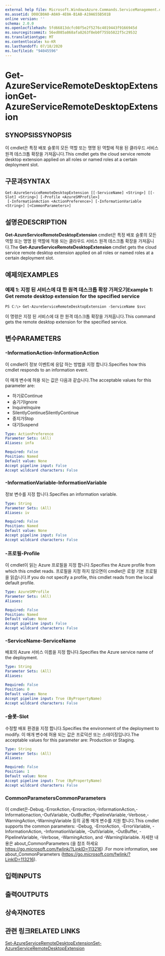 ```yaml
---
external help file: Microsoft.WindowsAzure.Commands.ServiceManagement.dll-Help.xml
ms.assetid: D08CB0A0-A0A9-4E0A-B1AB-A19A655B501B
online version: ''
schema: 2.0.0
ms.openlocfilehash: 5fd66813dcfc08f5e2f5276c4019443f9166945d
ms.sourcegitcommit: 56ed085a868afa8263f8eb0f755b5822f5c29532
ms.translationtype: MT
ms.contentlocale: ko-KR
ms.lasthandoff: 07/18/2020
ms.locfileid: "94045596"
---
```

# <span data-ttu-id="f82b3-101">Get-AzureServiceRemoteDesktopExtension</span><span class="sxs-lookup"><span data-stu-id="f82b3-101">Get-AzureServiceRemoteDesktopExtension</span></span>

## <span data-ttu-id="f82b3-102">SYNOPSIS</span><span class="sxs-lookup"><span data-stu-id="f82b3-102">SYNOPSIS</span></span>
<span data-ttu-id="f82b3-103">이 cmdlet은 특정 배포 슬롯의 모든 역할 또는 명명 된 역할에 적용 된 클라우드 서비스 원격 데스크톱 확장을 가져옵니다.</span><span class="sxs-lookup"><span data-stu-id="f82b3-103">This cmdlet gets the cloud service remote desktop extension applied on all roles or named roles at a certain deployment slot.</span></span>

## <span data-ttu-id="f82b3-104">구문과</span><span class="sxs-lookup"><span data-stu-id="f82b3-104">SYNTAX</span></span>

```
Get-AzureServiceRemoteDesktopExtension [[-ServiceName] <String>] [[-Slot] <String>] [-Profile <AzureSMProfile>]
 [-InformationAction <ActionPreference>] [-InformationVariable <String>] [<CommonParameters>]
```

## <span data-ttu-id="f82b3-105">설명은</span><span class="sxs-lookup"><span data-stu-id="f82b3-105">DESCRIPTION</span></span>
<span data-ttu-id="f82b3-106">**Get-AzureServiceRemoteDesktopExtension** cmdlet은 특정 배포 슬롯의 모든 역할 또는 명명 된 역할에 적용 되는 클라우드 서비스 원격 데스크톱 확장을 가져옵니다.</span><span class="sxs-lookup"><span data-stu-id="f82b3-106">The **Get-AzureServiceRemoteDesktopExtension** cmdlet gets the cloud service remote desktop extension applied on all roles or named roles at a certain deployment slot.</span></span>

## <span data-ttu-id="f82b3-107">예제의</span><span class="sxs-lookup"><span data-stu-id="f82b3-107">EXAMPLES</span></span>

### <span data-ttu-id="f82b3-108">예제 1: 지정 된 서비스에 대 한 원격 데스크톱 확장 가져오기</span><span class="sxs-lookup"><span data-stu-id="f82b3-108">Example 1: Get remote desktop extension for the specified service</span></span>
```
PS C:\> Get-AzureServiceRemoteDesktopExtension -ServiceName $svc
```

<span data-ttu-id="f82b3-109">이 명령은 지정 된 서비스에 대 한 원격 데스크톱 확장을 가져옵니다.</span><span class="sxs-lookup"><span data-stu-id="f82b3-109">This command gets the remote desktop extension for the specified service.</span></span>

## <span data-ttu-id="f82b3-110">변수</span><span class="sxs-lookup"><span data-stu-id="f82b3-110">PARAMETERS</span></span>

### <span data-ttu-id="f82b3-111">-InformationAction</span><span class="sxs-lookup"><span data-stu-id="f82b3-111">-InformationAction</span></span>
<span data-ttu-id="f82b3-112">이 cmdlet이 정보 이벤트에 응답 하는 방법을 지정 합니다.</span><span class="sxs-lookup"><span data-stu-id="f82b3-112">Specifies how this cmdlet responds to an information event.</span></span>

<span data-ttu-id="f82b3-113">이 매개 변수에 허용 되는 값은 다음과 같습니다.</span><span class="sxs-lookup"><span data-stu-id="f82b3-113">The acceptable values for this parameter are:</span></span>

- <span data-ttu-id="f82b3-114">하기로</span><span class="sxs-lookup"><span data-stu-id="f82b3-114">Continue</span></span>
- <span data-ttu-id="f82b3-115">숨기기</span><span class="sxs-lookup"><span data-stu-id="f82b3-115">Ignore</span></span>
- <span data-ttu-id="f82b3-116">Inquire</span><span class="sxs-lookup"><span data-stu-id="f82b3-116">Inquire</span></span>
- <span data-ttu-id="f82b3-117">SilentlyContinue</span><span class="sxs-lookup"><span data-stu-id="f82b3-117">SilentlyContinue</span></span>
- <span data-ttu-id="f82b3-118">중지가</span><span class="sxs-lookup"><span data-stu-id="f82b3-118">Stop</span></span>
- <span data-ttu-id="f82b3-119">대기</span><span class="sxs-lookup"><span data-stu-id="f82b3-119">Suspend</span></span>

```yaml
Type: ActionPreference
Parameter Sets: (All)
Aliases: infa

Required: False
Position: Named
Default value: None
Accept pipeline input: False
Accept wildcard characters: False
```

### <span data-ttu-id="f82b3-120">-InformationVariable</span><span class="sxs-lookup"><span data-stu-id="f82b3-120">-InformationVariable</span></span>
<span data-ttu-id="f82b3-121">정보 변수를 지정 합니다.</span><span class="sxs-lookup"><span data-stu-id="f82b3-121">Specifies an information variable.</span></span>

```yaml
Type: String
Parameter Sets: (All)
Aliases: iv

Required: False
Position: Named
Default value: None
Accept pipeline input: False
Accept wildcard characters: False
```

### <span data-ttu-id="f82b3-122">-프로필</span><span class="sxs-lookup"><span data-stu-id="f82b3-122">-Profile</span></span>
<span data-ttu-id="f82b3-123">이 cmdlet이 읽는 Azure 프로필을 지정 합니다.</span><span class="sxs-lookup"><span data-stu-id="f82b3-123">Specifies the Azure profile from which this cmdlet reads.</span></span>
<span data-ttu-id="f82b3-124">프로필을 지정 하지 않으면이 cmdlet은 로컬 기본 프로필을 읽습니다.</span><span class="sxs-lookup"><span data-stu-id="f82b3-124">If you do not specify a profile, this cmdlet reads from the local default profile.</span></span>

```yaml
Type: AzureSMProfile
Parameter Sets: (All)
Aliases: 

Required: False
Position: Named
Default value: None
Accept pipeline input: False
Accept wildcard characters: False
```

### <span data-ttu-id="f82b3-125">-ServiceName</span><span class="sxs-lookup"><span data-stu-id="f82b3-125">-ServiceName</span></span>
<span data-ttu-id="f82b3-126">배포의 Azure 서비스 이름을 지정 합니다.</span><span class="sxs-lookup"><span data-stu-id="f82b3-126">Specifies the Azure service name of the deployment.</span></span>

```yaml
Type: String
Parameter Sets: (All)
Aliases: 

Required: False
Position: 0
Default value: None
Accept pipeline input: True (ByPropertyName)
Accept wildcard characters: False
```

### <span data-ttu-id="f82b3-127">-슬롯</span><span class="sxs-lookup"><span data-stu-id="f82b3-127">-Slot</span></span>
<span data-ttu-id="f82b3-128">수정할 배포 환경을 지정 합니다.</span><span class="sxs-lookup"><span data-stu-id="f82b3-128">Specifies the environment of the deployment to modify.</span></span>
<span data-ttu-id="f82b3-129">이 매개 변수에 허용 되는 값은 프로덕션 또는 스테이징입니다.</span><span class="sxs-lookup"><span data-stu-id="f82b3-129">The acceptable values for this parameter are: Production or Staging.</span></span>

```yaml
Type: String
Parameter Sets: (All)
Aliases: 

Required: False
Position: 1
Default value: None
Accept pipeline input: True (ByPropertyName)
Accept wildcard characters: False
```

### <span data-ttu-id="f82b3-130">CommonParameters</span><span class="sxs-lookup"><span data-stu-id="f82b3-130">CommonParameters</span></span>
<span data-ttu-id="f82b3-131">이 cmdlet은-Debug,-ErrorAction,-Erroraction,-InformationAction,-Informationaction,-OutVariable,-OutBuffer,-PipelineVariable,-Verbose,-WarningAction,-WarningVariable 등의 공통 매개 변수를 지원 합니다.</span><span class="sxs-lookup"><span data-stu-id="f82b3-131">This cmdlet supports the common parameters: -Debug, -ErrorAction, -ErrorVariable, -InformationAction, -InformationVariable, -OutVariable, -OutBuffer, -PipelineVariable, -Verbose, -WarningAction, and -WarningVariable.</span></span> <span data-ttu-id="f82b3-132">자세한 내용은 about_CommonParameters (을 참조 하세요 https://go.microsoft.com/fwlink/?LinkID=113216) .</span><span class="sxs-lookup"><span data-stu-id="f82b3-132">For more information, see about_CommonParameters (https://go.microsoft.com/fwlink/?LinkID=113216).</span></span>

## <span data-ttu-id="f82b3-133">입력</span><span class="sxs-lookup"><span data-stu-id="f82b3-133">INPUTS</span></span>

## <span data-ttu-id="f82b3-134">출력</span><span class="sxs-lookup"><span data-stu-id="f82b3-134">OUTPUTS</span></span>

## <span data-ttu-id="f82b3-135">상속자</span><span class="sxs-lookup"><span data-stu-id="f82b3-135">NOTES</span></span>

## <span data-ttu-id="f82b3-136">관련 링크</span><span class="sxs-lookup"><span data-stu-id="f82b3-136">RELATED LINKS</span></span>

[<span data-ttu-id="f82b3-137">Set-AzureServiceRemoteDesktopExtension</span><span class="sxs-lookup"><span data-stu-id="f82b3-137">Set-AzureServiceRemoteDesktopExtension</span></span>](./Set-AzureServiceRemoteDesktopExtension.md)


